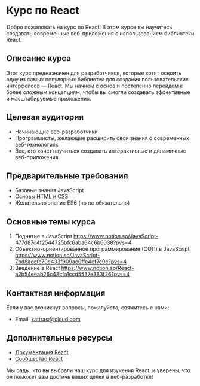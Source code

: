 # Курс по React

Добро пожаловать на курс по React! В этом курсе вы научитесь создавать современные веб-приложения с использованием библиотеки React.

## Описание курса

Этот курс предназначен для разработчиков, которые хотят освоить одну из самых популярных библиотек для создания пользовательских интерфейсов — React. Мы начнем с основ и постепенно перейдем к более сложным концепциям, чтобы вы смогли создавать эффективные и масштабируемые приложения.

## Целевая аудитория

- Начинающие веб-разработчики
- Программисты, желающие расширить свои знания о современных веб-технологиях
- Все, кто хочет научиться создавать интерактивные и динамичные веб-приложения

## Предварительные требования

- Базовые знания JavaScript
- Основы HTML и CSS
- Желательно знание ES6 (но не обязательно)

## Основные темы курса

1. Поднятие в JavaScript
   https://www.notion.so/JavaScript-477d87c4f2544725bfc6aba64c6b6038?pvs=4
2. Объектно-ориентированное программирование (ООП) в JavaScript
   https://www.notion.so/JavaScript-7bd8aecfc70c433f909ae0ffe4ef7c9c?pvs=4
3. Введение в React
   https://www.notion.so/React-a2b54eeab26c43cfa1ccd5537e383f26?pvs=4
   


## Контактная информация

Если у вас возникнут вопросы, пожалуйста, свяжитесь с нами:

- Email: xattras@icloud.com

## Дополнительные ресурсы

- [Документация React](https://reactjs.org/docs/getting-started.html)
- [Сообщество React](https://reactjs.org/community/support.html)

Мы рады, что вы выбрали наш курс для изучения React, и уверены, что он поможет вам достичь ваших целей в веб-разработке!
